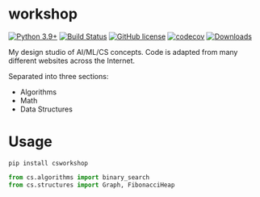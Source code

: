 # workshop

[![Python 3.9+](https://img.shields.io/badge/python-3.9+-blue.svg)](https://www.python.org/downloads/release/python-390/)
[![Build Status](https://github.com/TylerYep/workshop/actions/workflows/test.yml/badge.svg)](https://github.com/TylerYep/workshop/actions/workflows/test.yml)
[![GitHub license](https://img.shields.io/github/license/TylerYep/workshop)](https://github.com/TylerYep/workshop/blob/main/LICENSE)
[![codecov](https://codecov.io/gh/TylerYep/workshop/branch/main/graph/badge.svg)](https://codecov.io/gh/TylerYep/workshop)
[![Downloads](https://pepy.tech/badge/csworkshop)](https://pepy.tech/project/csworkshop)

My design studio of AI/ML/CS concepts. Code is adapted from many different websites across the Internet.

Separated into three sections:

- Algorithms
- Math
- Data Structures

# Usage

```
pip install csworkshop
```

```python
from cs.algorithms import binary_search
from cs.structures import Graph, FibonacciHeap
```
